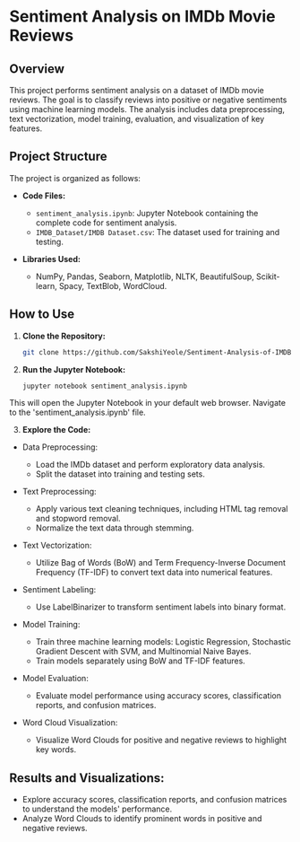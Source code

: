# Sentiment Analysis on IMDb Movie Reviews

## Overview

This project performs sentiment analysis on a dataset of IMDb movie reviews. The goal is to classify reviews into positive or negative sentiments using machine learning models. The analysis includes data preprocessing, text vectorization, model training, evaluation, and visualization of key features.

## Project Structure

The project is organized as follows:

- **Code Files:**
  - `sentiment_analysis.ipynb`: Jupyter Notebook containing the complete code for sentiment analysis.
  - `IMDB_Dataset/IMDB Dataset.csv`: The dataset used for training and testing.

- **Libraries Used:**
  - NumPy, Pandas, Seaborn, Matplotlib, NLTK, BeautifulSoup, Scikit-learn, Spacy, TextBlob, WordCloud.

## How to Use

1. **Clone the Repository:**
   ```bash
   git clone https://github.com/SakshiYeole/Sentiment-Analysis-of-IMDB-Movie-Reviews.git

2. **Run the Jupyter Notebook:**
    ```bash
    jupyter notebook sentiment_analysis.ipynb

This will open the Jupyter Notebook in your default web browser. Navigate to the 'sentiment_analysis.ipynb' file.

3. **Explore the Code:**
- Data Preprocessing:
    - Load the IMDb dataset and perform exploratory data analysis.
    - Split the dataset into training and testing sets.

- Text Preprocessing:
    - Apply various text cleaning techniques, including HTML tag removal and stopword removal.
    - Normalize the text data through stemming.

- Text Vectorization:
    - Utilize Bag of Words (BoW) and Term Frequency-Inverse Document Frequency (TF-IDF) to convert text data into numerical features.

- Sentiment Labeling:
    - Use LabelBinarizer to transform sentiment labels into binary format.

- Model Training:
    - Train three machine learning models: Logistic Regression, Stochastic Gradient Descent with SVM, and Multinomial Naive Bayes.
    - Train models separately using BoW and TF-IDF features.

- Model Evaluation:
    - Evaluate model performance using accuracy scores, classification reports, and confusion matrices.

- Word Cloud Visualization:
    - Visualize Word Clouds for positive and negative reviews to highlight key words.

## Results and Visualizations:
- Explore accuracy scores, classification reports, and confusion matrices to understand the models' performance.
- Analyze Word Clouds to identify prominent words in positive and negative reviews.
